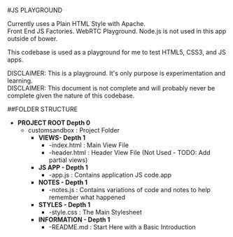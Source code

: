 #JS PLAYGROUND

Currently uses a Plain HTML Style with Apache.  
Front End JS Factories.
WebRTC Playground.
Node.js is not used in this app outside of bower. 

This codebase is used as a playground for me to test HTML5, CSS3, and JS apps.

DISCLAIMER: This is a playground.  It's only purpose is experimentation and learning.  
DISCLAIMER: This document is not complete and will probably never be complete given the nature of this codebase.

##FOLDER STRUCTURE

* __PROJECT ROOT Depth 0__
    * customsandbox : Project Folder
        * __VIEWS- Depth 1__
            * -index.html : Main View File
            * -header.html : Header View File (Not Used - TODO: Add partial views)
        * __JS APP - Depth 1__
            * -app.js : Contains application JS code.app
        * __NOTES - Depth 1__
            * -notes.js : Contains variations of code and notes to help remember what happened
        * __STYLES - Depth 1__
            * -style.css : The Main Stylesheet
        * __INFORMATION - Depth 1__
            * -README.md : Start Here with a Basic Introduction